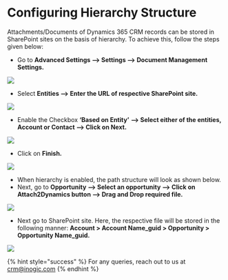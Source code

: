 # Configuring Hierarchy Structure

Attachments/Documents of Dynamics 365 CRM records can be stored in SharePoint sites on the basis of hierarchy. To achieve this, follow the steps given below:

* Go to **Advanced Settings --> Settings --> Document Management Settings.**

![](<../../.gitbook/assets/PRE\_10 (1).png>)

* Select **Entities --> Enter the URL of respective SharePoint site.**

![](../../.gitbook/assets/PRE\_11.png)

* Enable the Checkbox **‘Based on Entity’** **--> Select either of the entities, Account or Contact --> Click on Next.**

![](<../../.gitbook/assets/PRE\_13 (1).png>)

* Click on **Finish.**

![](../../.gitbook/assets/PRE\_14.png)

* When hierarchy is enabled, the path structure will look as shown below.
* Next, go to **Opportunity --> Select an opportunity --> Click on Attach2Dynamics button --> Drag and Drop required file.**

![](<../../.gitbook/assets/How to Guide\_Confg Hierarchy Structure 5.png>)

* Next go to SharePoint site. Here, the respective file will be stored in the following manner: **Account > Account Name\_guid > Opportunity > Opportunity Name\_guid.**

![](<../../.gitbook/assets/How to Guide\_Confg Hierarchy Structure 6.png>)

{% hint style="success" %}
For any queries, reach out to us at [crm@inogic.com](mailto:crm@inogic.com)
{% endhint %}
